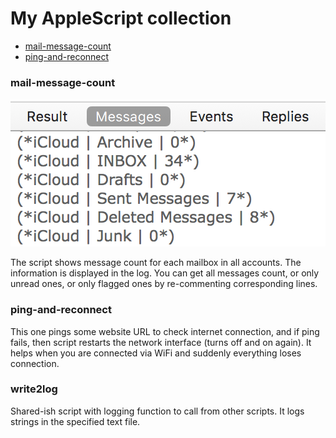 # My AppleScript collection

- [mail-message-count](#mail-message-count)
- [ping-and-reconnect](#ping-and-reconnect)

### mail-message-count

![AppleScript mail message count](/img/mail-message-count.png?raw=true "AppleScript mail message count")

The script shows message count for each mailbox in all accounts. The information is displayed in the log. You can get all messages count, or only unread ones, or only flagged ones by re-commenting corresponding lines.

### ping-and-reconnect

This one pings some website URL to check internet connection, and if ping fails, then script restarts the network interface (turns off and on again). It helps when you are connected via WiFi and suddenly everything loses connection.

### write2log

Shared-ish script with logging function to call from other scripts. It logs strings in the specified text file.
